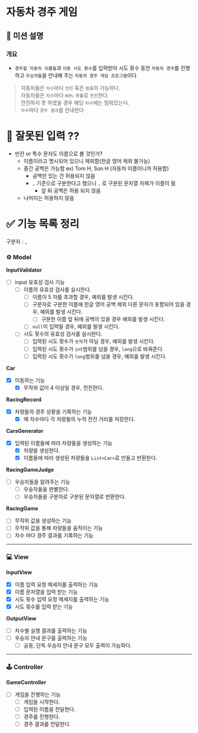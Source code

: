 # 자동차 경주 게임

## 🚀 미션 설명

### 개요

- `경주할 자동차 이름들`과 `이동 시도 횟수`를 입력받아 시도 횟수 동안 `자동차 경주`를 진행하고
  `우승자들`을 안내해 주는 `자동차 경주 게임 프로그램`이다

> 자동차들은 `차수`마다 `전진` 혹은 `멈춤`이 가능하다.<br>
> 자동차들은 `차수`마다 `60% 확률`로 `전진`한다. <br>
> 전진하지 못 하였을 경우 해당 `차수`에는 멈춰있는다. <br>
> `차수`마다 `경주 결과`를 안내한다

# 🤔 잘못된 입력 ??

- 빈칸 or 특수 문자도 이름으로 볼 것인가?
    - 이름이라고 명시되어 있으니 제외함(한글 영어 제외 불가능)
    - 중간 공백은 가능함 ex) Tom H, Son H (자동차 이름이니까 허용함)
        - 공백만 있는 건 허용되지 않음
        - `,` 기준으로 구분한다고 했으니 `,` 로 구분된 문자열 자체가 이름이 됨
            - 앞 뒤 공백은 허용 되지 않음
    - 나머지는 허용하지 않음

# ✅ 기능 목록 정리

구분자 : `,`

### **⚙️ Model**

**InputValidator**

- [ ]  input 유효성 검사 기능
    - [ ]  이름의 유효성 검사를 실시한다.
        - [ ]  이름이 5 자를 초과할 경우, 예외를 발생 시킨다.
        - [ ]  구분자로 구분한 이름에 한글 영어 공백 제외 다른 문자가 포함되어 있을 경우, 예외를 발생 시킨다.
            - [ ]  구분한 이름 앞 뒤에 공백이 있을 경우 예외를 발생 시킨다.
        - [ ]  `null`이 입력될 경우, 예외를 발생 시킨다.
    - [ ]  시도 횟수의 유효성 검사를 실시한다.
        - [ ]  입력된 시도 횟수가 `숫자`가 아닐 경우, 예외를 발생 시킨다.
        - [ ]  입력된 시도 횟수가 `int`범위를 넘을 경우, `long`으로 바꿔준다.
        - [ ]  입력된 시도 횟수가  `long`범위를 넘을 경우, 예외를 발생 시킨다.

**Car**

- [x]  이동하는 기능
    - [x]  무작위 값이 4 이상일 경우, 전진한다.

**RacingRecord**

- [x]  차량들의 경주 상황을 기록하는 기능
    - [x] 매 차수마다 각 차량들의 누적 전진 거리를 저장한다.

**CarsGenerator**

- [x]  입력된 이름들에 따라 차량들을 생성하는 기능
    - [x]  차량을 생성한다.
    - [x]  이름들에 따라 생성된 차량들을 `List<Car>`로 만들고 반환한다.

**RacingGameJudge**

- [ ]  우승자들을 알려주는 기능
    - [ ]  우승자들을 판별한다.
    - [ ]  우승자들을 구분자로 구분된 문자열로 반환한다.

**RacingGame**

- [ ]  무작위 값을 생성하는 기능
- [ ]  무작위 값을 통해 차량들을 움직이는 기능
- [ ]  차수 마다 경주 결과를 기록하는 기능

---

### **💻 View**

**InputView**

- [x]  이름 입력 요청 메세지를 출력하는 기능
- [x]  이름 문자열을 입력 받는 기능
- [x]  시도 횟수 입력 요청 메세지를 출력하는 기능
- [x]  시도 횟수를 입력 받는 기능

**OutputView**

- [ ]  차수별 실행 결과를 출력하는 기능
- [ ]  우승자 안내 문구를 출력하는 기능
    - [ ]  공동, 단독 우승자 안내 문구 모두 출력이 가능하다.

---

### **🕹️ Controller**

**GameController**

- [ ]  게임을 진행하는 기능
    - [ ]  게임을 시작한다.
    - [ ]  입력된 이름을 전달한다.
    - [ ]  경주를 진행한다.
    - [ ]  경주 결과를 전달한다.